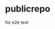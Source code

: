 # publicrepo
for e2e test

























































































































































































































































































































































































































































































































































































































































































































































































































































































































































































































































































































































































































